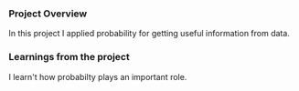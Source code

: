 ### Project Overview

 In this project I applied probability for getting useful information from data.


### Learnings from the project

 I learn't how probabilty plays an important role.


